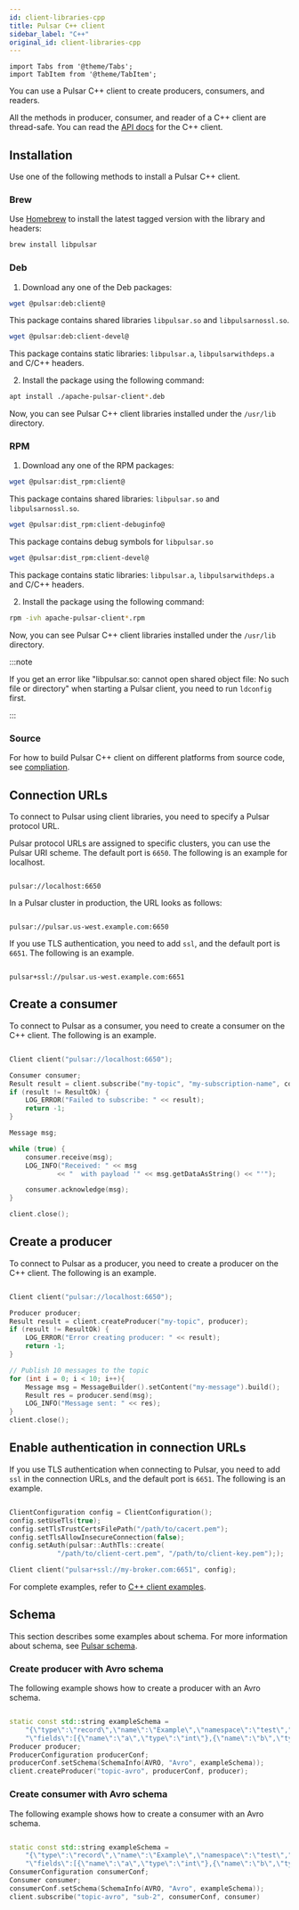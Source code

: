 ```yaml
---
id: client-libraries-cpp
title: Pulsar C++ client
sidebar_label: "C++"
original_id: client-libraries-cpp
---
```


````mdx-code-block
import Tabs from '@theme/Tabs';
import TabItem from '@theme/TabItem';
````

You can use a Pulsar C++ client to create producers, consumers, and readers.

All the methods in producer, consumer, and reader of a C++ client are thread-safe. You can read the [API docs](/api/cpp) for the C++ client.

## Installation

Use one of the following methods to install a Pulsar C++ client.

### Brew

Use [Homebrew](http://brew.sh/) to install the latest tagged version with the library and headers:

```bash
brew install libpulsar
```

### Deb

1. Download any one of the Deb packages:

<Tabs>
<TabItem value="client">

```bash
wget @pulsar:deb:client@
```

This package contains shared libraries `libpulsar.so` and `libpulsarnossl.so`.

</TabItem>
<TabItem value="client-devel">

```bash
wget @pulsar:deb:client-devel@
```

This package contains static libraries: `libpulsar.a`, `libpulsarwithdeps.a` and C/C++ headers.

</TabItem>
</Tabs>

2. Install the package using the following command:

```bash
apt install ./apache-pulsar-client*.deb
```

Now, you can see Pulsar C++ client libraries installed under the `/usr/lib` directory.

### RPM

1. Download any one of the RPM packages:

<Tabs>
<TabItem value="client">

```bash
wget @pulsar:dist_rpm:client@
```

This package contains shared libraries: `libpulsar.so` and `libpulsarnossl.so`.

</TabItem>
<TabItem value="client-debuginfo">

```bash
wget @pulsar:dist_rpm:client-debuginfo@
```

This package contains debug symbols for `libpulsar.so`

</TabItem>
<TabItem value="client-devel">

```bash
wget @pulsar:dist_rpm:client-devel@
```

This package contains static libraries: `libpulsar.a`, `libpulsarwithdeps.a` and C/C++ headers.

</TabItem>
</Tabs>

2. Install the package using the following command:

```bash
rpm -ivh apache-pulsar-client*.rpm
```

Now, you can see Pulsar C++ client libraries installed under the `/usr/lib` directory.

:::note

If you get an error like "libpulsar.so: cannot open shared object file: No such file or directory" when starting a Pulsar client, you need to run `ldconfig` first.

:::

### Source

For how to build Pulsar C++ client on different platforms from source code, see [compliation](https://github.com/apache/pulsar-client-cpp#compilation).

## Connection URLs

To connect to Pulsar using client libraries, you need to specify a Pulsar protocol URL.

Pulsar protocol URLs are assigned to specific clusters, you can use the Pulsar URI scheme. The default port is `6650`. The following is an example for localhost.

```http

pulsar://localhost:6650

```

In a Pulsar cluster in production, the URL looks as follows:

```http

pulsar://pulsar.us-west.example.com:6650

```

If you use TLS authentication, you need to add `ssl`, and the default port is `6651`. The following is an example.

```http

pulsar+ssl://pulsar.us-west.example.com:6651

```

## Create a consumer
To connect to Pulsar as a consumer, you need to create a consumer on the C++ client. The following is an example.

```c++

Client client("pulsar://localhost:6650");

Consumer consumer;
Result result = client.subscribe("my-topic", "my-subscription-name", consumer);
if (result != ResultOk) {
    LOG_ERROR("Failed to subscribe: " << result);
    return -1;
}

Message msg;

while (true) {
    consumer.receive(msg);
    LOG_INFO("Received: " << msg
            << "  with payload '" << msg.getDataAsString() << "'");

    consumer.acknowledge(msg);
}

client.close();

```

## Create a producer
To connect to Pulsar as a producer, you need to create a producer on the C++ client. The following is an example.

```c++

Client client("pulsar://localhost:6650");

Producer producer;
Result result = client.createProducer("my-topic", producer);
if (result != ResultOk) {
    LOG_ERROR("Error creating producer: " << result);
    return -1;
}

// Publish 10 messages to the topic
for (int i = 0; i < 10; i++){
    Message msg = MessageBuilder().setContent("my-message").build();
    Result res = producer.send(msg);
    LOG_INFO("Message sent: " << res);
}
client.close();

```

## Enable authentication in connection URLs
If you use TLS authentication when connecting to Pulsar, you need to add `ssl` in the connection URLs, and the default port is `6651`. The following is an example.

```cpp

ClientConfiguration config = ClientConfiguration();
config.setUseTls(true);
config.setTlsTrustCertsFilePath("/path/to/cacert.pem");
config.setTlsAllowInsecureConnection(false);
config.setAuth(pulsar::AuthTls::create(
            "/path/to/client-cert.pem", "/path/to/client-key.pem"););

Client client("pulsar+ssl://my-broker.com:6651", config);

```

For complete examples, refer to [C++ client examples](https://github.com/apache/pulsar-client-cpp/tree/main/examples).

## Schema

This section describes some examples about schema. For more information about schema, see [Pulsar schema](schema-get-started.md).

### Create producer with Avro schema

The following example shows how to create a producer with an Avro schema.

```cpp

static const std::string exampleSchema =
    "{\"type\":\"record\",\"name\":\"Example\",\"namespace\":\"test\","
    "\"fields\":[{\"name\":\"a\",\"type\":\"int\"},{\"name\":\"b\",\"type\":\"int\"}]}";
Producer producer;
ProducerConfiguration producerConf;
producerConf.setSchema(SchemaInfo(AVRO, "Avro", exampleSchema));
client.createProducer("topic-avro", producerConf, producer);

```

### Create consumer with Avro schema

The following example shows how to create a consumer with an Avro schema.

```cpp

static const std::string exampleSchema =
    "{\"type\":\"record\",\"name\":\"Example\",\"namespace\":\"test\","
    "\"fields\":[{\"name\":\"a\",\"type\":\"int\"},{\"name\":\"b\",\"type\":\"int\"}]}";
ConsumerConfiguration consumerConf;
Consumer consumer;
consumerConf.setSchema(SchemaInfo(AVRO, "Avro", exampleSchema));
client.subscribe("topic-avro", "sub-2", consumerConf, consumer)

```

